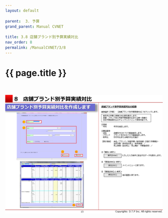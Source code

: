 ```yaml
---
layout: default

parent:  3. 予算
grand_parent: Manual CVNET

title: 3.8 店舗ブランド別予算実績対比
nav_order: 8
permalink: /ManualCVNET/3/8
---
```


# {{ page.title }} <br/><br/>



<a href="/img/Yosan/Y16.PNG" target="_blank">
<img src="/img/Yosan/Y16.PNG" alt="login image"></a>
